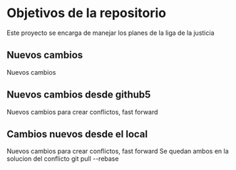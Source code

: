 # Objetivos de la repositorio

Este proyecto se encarga de manejar los planes de la liga de la justicia


## Nuevos cambios

Nuevos cambios


## Nuevos cambios desde github5
Nuevos cambios para crear conflictos, fast forward
## Cambios nuevos desde el local
Nuevos cambios para crear conflictos, fast forward
Se quedan ambos en la solucion del conflicto
git pull --rebase
